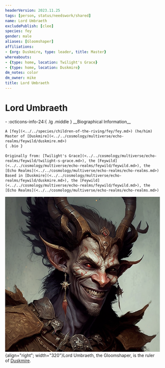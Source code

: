 ```yaml
---
headerVersion: 2023.11.25
tags: [person, status/needswork/shared]
name: Lord Umbraeth
excludePublish: [clee]
species: fey
gender: male
aliases: [Gloomshaper]
affiliations:
- {org: Duskmire, type: leader, title: Master}
whereabouts:
- {type: home, location: Twilight's Grace}
- {type: home, location: Duskmire}
dm_notes: color
dm_owner: mike
title: Lord Umbraeth
---
```

# Lord Umbraeth
<div class="grid cards ext-narrow-margin ext-one-column" markdown>
- :octicons-info-24:{ .lg .middle } __Biographical Information__

    A [fey](<../../species/children-of-the-riving/fey/fey.md>) (he/him)  
    Master of [Duskmire](<../../cosmology/multiverse/echo-realms/feywild/duskmire.md>)  
    { .bio }

    Originally from: [Twilight's Grace](<../../cosmology/multiverse/echo-realms/feywild/twilight-s-grace.md>), the [Feywild](<../../cosmology/multiverse/echo-realms/feywild/feywild.md>), the [Echo Realms](<../../cosmology/multiverse/echo-realms/echo-realms.md>)
    Based in [Duskmire](<../../cosmology/multiverse/echo-realms/feywild/duskmire.md>), the [Feywild](<../../cosmology/multiverse/echo-realms/feywild/feywild.md>), the [Echo Realms](<../../cosmology/multiverse/echo-realms/echo-realms.md>)
</div>


![Lord Umbraeth Potrait](../../assets/lord-umbraeth-potrait.png){align="right"; width="320"}Lord Umbraeth, the Gloomshaper, is the ruler of [Duskmire](<../../cosmology/multiverse/echo-realms/feywild/duskmire.md>). 